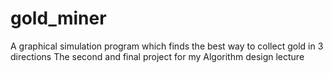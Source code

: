 # gold_miner
A graphical simulation program which finds the best way to collect gold in 3 directions
The second and final project for my Algorithm design lecture